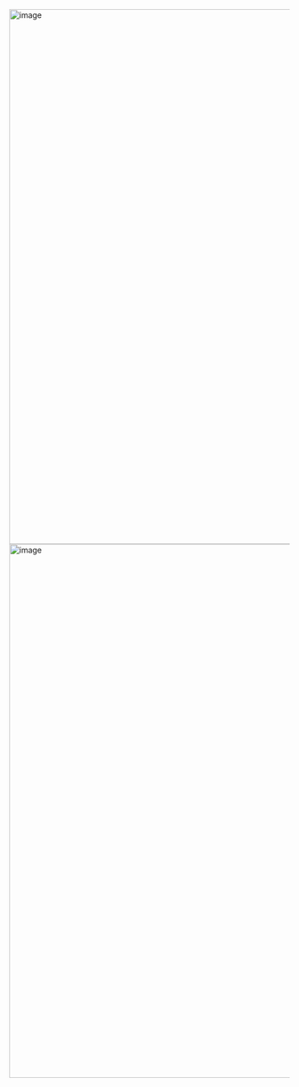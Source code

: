 <img width="959" alt="image" src="https://github.com/user-attachments/assets/5a58795c-ec3b-4ad5-b678-6b7ec1a27763">
<img width="957" alt="image" src="https://github.com/user-attachments/assets/1db5e124-02bb-4858-8984-418adc8edd50">


